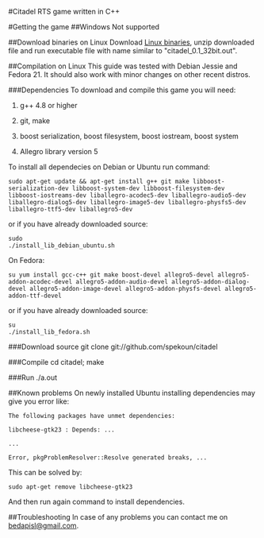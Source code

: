 #Citadel
RTS game written in C++

#Getting the game
##Windows
Not supported

##Download binaries on Linux
Download [Linux binaries](https://sourceforge.net/projects/citadel-game/files/), unzip downloaded file and run executable file with name similar to "citadel_0.1_32bit.out".

##Compilation on Linux
This guide was tested with Debian Jessie and Fedora 21. It should also work with minor changes on other recent distros. 

###Dependencies
To download and compile this game you will need:

1. g++ 4.8 or higher

2. git, make

3. boost serialization, boost filesystem, boost iostream, boost system

4. Allegro library version 5

To install all dependecies on Debian or Ubuntu run command:

	sudo apt-get update && apt-get install g++ git make libboost-serialization-dev libboost-system-dev libboost-filesystem-dev libboost-iostreams-dev liballegro-acodec5-dev liballegro-audio5-dev liballegro-dialog5-dev liballegro-image5-dev liballegro-physfs5-dev liballegro-ttf5-dev liballegro5-dev

or if you have already downloaded source:

	sudo
	./install_lib_debian_ubuntu.sh

On Fedora:

	su yum install gcc-c++ git make boost-devel allegro5-devel allegro5-addon-acodec-devel allegro5-addon-audio-devel allegro5-addon-dialog-devel allegro5-addon-image-devel allegro5-addon-physfs-devel allegro5-addon-ttf-devel

or if you have already downloaded source:
	
	su
	./install_lib_fedora.sh

###Download source
	git clone git://github.com/spekoun/citadel

###Compile
	cd citadel; make

###Run
	./a.out

##Known problems
On newly installed Ubuntu installing dependencies may give you error like:

	The following packages have unmet dependencies:

	libcheese-gtk23 : Depends: ...

	...

	Error, pkgProblemResolver::Resolve generated breaks, ...

This can be solved by:

	sudo apt-get remove libcheese-gtk23

And then run again command to install dependencies.

##Troubleshooting
In case of any problems you can contact me on bedapisl@gmail.com.



